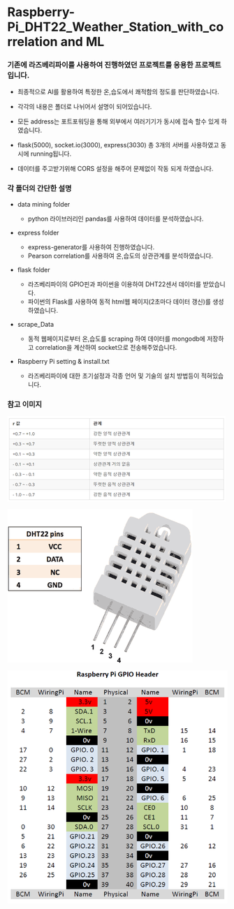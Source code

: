 # Raspberry-Pi_DHT22_Weather_Station_with_correlation and ML

### 기존에 라즈베리파이를 사용하여 진행하였던 프로젝트를 응용한 프로젝트 입니다.
  * 최종적으로 AI를 활용하여 특정한 온,습도에서 쾌적함의 정도를 판단하였습니다. 
  
  * 각각의 내용은 폴더로 나뉘어서 설명이 되어있습니다.
  * 모든 address는 포트포워딩을 통해 외부에서 여러기기가 동시에 접속 할수 있게 하였습니다.
  * flask(5000), socket.io(3000), express(3030) 총 3개의 서버를 사용하였고 동시에 running됩니다.
  * 데이터를 주고받기위해 CORS 설정을 해주어 문제없이 작동 되게 하였습니다.
  
### 각 폴더의 간단한 설명
  * data mining folder
    - python 라이브러리인 pandas를 사용하여 데이터를 분석하였습니다.
    
  * express folder
    - express-generator를 사용하여 진행하였습니다.
    - Pearson correlation를 사용하여 온,습도의 상관관계를 분석하였습니다.
    
  * flask folder
    - 라즈베리파이의 GPIO핀과 파이썬을 이용하여 DHT22센서 데이터를 받았습니다.
    - 파이썬의 Flask를 사용하여 동적 html웹 페이지(2초마다 데이터 갱신)를 생성하였습니다.
  
  * scrape_Data
    - 동적 웹페이지로부터 온,습도를 scraping 하여 데이터를 mongodb에 저장하고 correlation을 계산하여 socket으로 전송해주었습니다.
    
  * Raspberry Pi setting & install.txt
    - 라즈베리파이에 대한 초기설정과 각종 언어 및 기술의 설치 방법등이 적혀있습니다.
    
  ### 참고 이미지 
  
   ![correlation](/img/correlation_relation.png)
    
   ![DHT22 Pin](/img/dht22.png)
  
   ![GPIO Pin Map](/img/GPIO.png)
